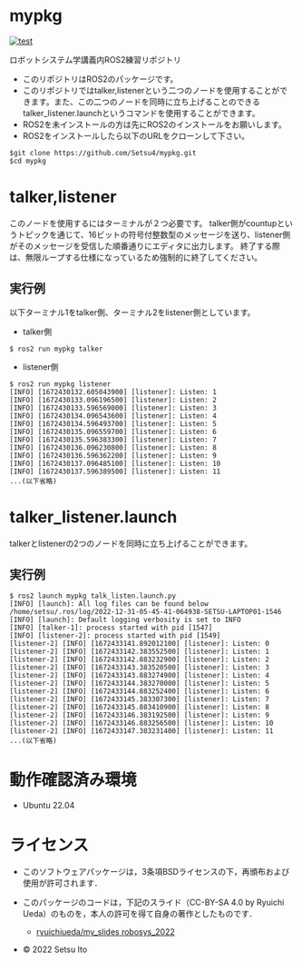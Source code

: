 # mypkg

[![test](https://github.com/Setsu4/mypkg/actions/workflows/test.yml/badge.svg)](https://github.com/Setsu4/mypkg/actions/workflows/test.yml)

ロボットシステム学講義内ROS2練習リポジトリ

* このリポジトリはROS2のパッケージです。
* このリポジトリではtalker,listenerという二つのノードを使用することができます。また、この二つのノードを同時に立ち上げることのできるtalker_listener.launchというコマンドを使用することができます。
* ROS2を未インストールの方は先にROS2のインストールをお願いします。
* ROS2をインストールしたら以下のURLをクローンして下さい。
```
$git clone https://github.com/Setsu4/mypkg.git
$cd mypkg
```

# talker,listener

このノードを使用するにはターミナルが２つ必要です。
talker側がcountupというトピックを通じて、16ビットの符号付整数型のメッセージを送り、listener側がそのメッセージを受信した順番通りにエディタに出力します。
終了する際は、無限ループする仕様になっているため強制的に終了してください。

## 実行例
以下ターミナル1をtalker側、ターミナル2をlistener側としています。

* talker側
```
$ ros2 run mypkg talker
```

* listener側
```
$ ros2 run mypkg listener
[INFO] [1672430132.605043900] [listener]: Listen: 1
[INFO] [1672430133.096196500] [listener]: Listen: 2
[INFO] [1672430133.596569000] [listener]: Listen: 3
[INFO] [1672430134.096543600] [listener]: Listen: 4
[INFO] [1672430134.596493700] [listener]: Listen: 5
[INFO] [1672430135.096559700] [listener]: Listen: 6
[INFO] [1672430135.596383300] [listener]: Listen: 7
[INFO] [1672430136.096230800] [listener]: Listen: 8
[INFO] [1672430136.596362200] [listener]: Listen: 9
[INFO] [1672430137.096485100] [listener]: Listen: 10
[INFO] [1672430137.596389500] [listener]: Listen: 11
...(以下省略)
```

# talker_listener.launch

talkerとlistenerの2つのノードを同時に立ち上げることができます。

## 実行例

```
$ ros2 launch mypkg talk_listen.launch.py
[INFO] [launch]: All log files can be found below /home/setsu/.ros/log/2022-12-31-05-45-41-064938-SETSU-LAPTOP01-1546
[INFO] [launch]: Default logging verbosity is set to INFO
[INFO] [talker-1]: process started with pid [1547]
[INFO] [listener-2]: process started with pid [1549]
[listener-2] [INFO] [1672433141.892012100] [listener]: Listen: 0
[listener-2] [INFO] [1672433142.383552500] [listener]: Listen: 1
[listener-2] [INFO] [1672433142.883232900] [listener]: Listen: 2
[listener-2] [INFO] [1672433143.383520500] [listener]: Listen: 3
[listener-2] [INFO] [1672433143.883274900] [listener]: Listen: 4
[listener-2] [INFO] [1672433144.383270000] [listener]: Listen: 5
[listener-2] [INFO] [1672433144.883252400] [listener]: Listen: 6
[listener-2] [INFO] [1672433145.383307300] [listener]: Listen: 7
[listener-2] [INFO] [1672433145.883410900] [listener]: Listen: 8
[listener-2] [INFO] [1672433146.383192500] [listener]: Listen: 9
[listener-2] [INFO] [1672433146.883256500] [listener]: Listen: 10
[listener-2] [INFO] [1672433147.383231400] [listener]: Listen: 11
...(以下省略)
```

# 動作確認済み環境

 * Ubuntu 22.04

# ライセンス

 * このソフトウェアパッケージは，3条項BSDライセンスの下，再頒布および使用が許可されます．
 * このパッケージのコードは，下記のスライド（CC-BY-SA 4.0 by Ryuichi Ueda）のものを，本人の許可を得て自身の著作としたものです．
 	* [ryuichiueda/my_slides robosys_2022](https://github.com/ryuichiueda/my_slides/tree/master/robosys_2022)

* © 2022 Setsu Ito

